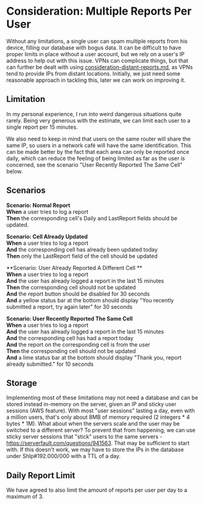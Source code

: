# Consideration: Multiple Reports Per User

Without any limitations, a single user can spam multiple reports from his device, filling our database with bogus data. It can be difficult to have proper limits in place without a user account, but we rely on a user's IP address to help out with this issue. VPNs can complicate things, but that can further be dealt with using  [consideration-distant-reports.md](consideration-distant-reports.md), as VPNs tend to provide IPs from distant locations. Initially, we just need some reasonable approach in tackling this, later we can work on improving it.

## Limitation

In my personal experience, I run into weird dangerous situations quite rarely. Being very generous with the estimate, we can limit each user to a single report per 15 minutes.

We also need to keep in mind that users on the same router will share the same IP, so users in a network café will have the same identification. This can be made better by the fact that each area can only be reported once daily, which can reduce the feeling of being limited as far as the user is concerned, see the scenario "User Recently Reported The Same Cell" below.

## Scenarios

**Scenario: Normal Report**  
**When** a user tries to log a report  
**Then** the corresponding cell's Daily and LastReport fields should be updated.  

**Scenario: Cell Already Updated**  
**When** a user tries to log a report  
**And** the corresponding cell has already been updated today  
**Then** only the LastReport field of the cell should be updated  

**Scenario: User Already Reported A Different Cell **  
**When** a user tries to log a report  
**And** the user has already logged a report in the last 15 minutes  
**Then** the corresponding cell should not be updated  
**And** the report button should be disabled for 30 seconds  
**And** a yellow status bar at the bottom should display "You recently submitted a report, try again later" for 30 seconds  

**Scenario: User Recently Reported The Same Cell**  
**When** a user tries to log a report  
**And** the user has already logged a report in the last 15 minutes  
**And** the corresponding cell has had a report today   
**And** the report on the corresponding cell is from the user  
**Then** the corresponding cell should not be updated  
**And** a lime status bar at the bottom should display "Thank you, report already submitted." for 10 seconds  

## Storage

Implementing most of these limitations may not need a database and can be stored instead in-memory on the server, given an IP and sticky user sessions (AWS feature). With most "user sessions" lasting a day, even with a million users, that's only about 8MB of memory required (2 integers * 4 bytes * 1M).
What about when the servers scale and the user may be switched to a different server? To prevent that from happening, we can use sticky server sessions that "stick" users to the same servers - https://serverfault.com/questions/941563. That may be sufficient to start with. If this doesn't work, we may have to store the IPs in the database under ShIp#192.000/000 with a TTL of a day.

## Daily Report Limit

We have agreed to also limit the amount of reports per user per day to a maximum of 3.
